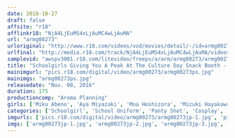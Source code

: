 ```yaml
---
date: 2018-10-27
draft: false
affsite: "r18"
afflinkr18: "NjA4LjEuMS4xLjAuMC4wLjAuMA"
url: "armg00273"
urloriginal: "http://www.r18.com/videos/vod/movies/detail/-/id=armg00273"
urlfinal: "http://media.r18.com/track/NjA4LjEuMS4xLjAuMC4wLjAuMA/videos/vod/movies/detail/-/id=armg00273"
samplevid: "awspv3001.r18.com/litevideo/freepv/a/arm/armg00273/armg00273_dmb_w.mp4"
title: "Schoolgirls Giving You A Peak At The Culture Day Snack Booth - Schoolgirl Cafe VIII"
mainimgurl: "pics.r18.com/digital/video/armg00273/armg00273ps.jpg"
mainimgs: "armg00273ps.jpg"
releasedate: "Nov. 08, 2016"
duration: 175
productioncomp: "Aroma Planning"
girls: ['Miku Abeno', 'Aya Miyazaki', 'Moa Hoshizora', 'Mizuki Hayakawa', 'Arare Nishiguchi', 'Harua Hoshino', 'Miyuki Sakura', 'Azuki']
categories: ['Schoolgirl', 'School Uniform', 'Panty Shot', 'Cosplay', 'Handjob', 'Hi-Def']
imgurls: ['pics.r18.com/digital/video/armg00273/armg00273jp-1.jpg', 'pics.r18.com/digital/video/armg00273/armg00273jp-2.jpg', 'pics.r18.com/digital/video/armg00273/armg00273jp-3.jpg', 'pics.r18.com/digital/video/armg00273/armg00273jp-4.jpg', 'pics.r18.com/digital/video/armg00273/armg00273jp-5.jpg', 'pics.r18.com/digital/video/armg00273/armg00273jp-6.jpg', 'pics.r18.com/digital/video/armg00273/armg00273jp-7.jpg', 'pics.r18.com/digital/video/armg00273/armg00273jp-8.jpg', 'pics.r18.com/digital/video/armg00273/armg00273jp-9.jpg', 'pics.r18.com/digital/video/armg00273/armg00273jp-10.jpg', 'pics.r18.com/digital/video/armg00273/armg00273jp-11.jpg', 'pics.r18.com/digital/video/armg00273/armg00273jp-12.jpg', 'pics.r18.com/digital/video/armg00273/armg00273jp-13.jpg', 'pics.r18.com/digital/video/armg00273/armg00273jp-14.jpg', 'pics.r18.com/digital/video/armg00273/armg00273jp-15.jpg', 'pics.r18.com/digital/video/armg00273/armg00273jp-16.jpg', 'pics.r18.com/digital/video/armg00273/armg00273jp-17.jpg', 'pics.r18.com/digital/video/armg00273/armg00273jp-18.jpg', 'pics.r18.com/digital/video/armg00273/armg00273jp-19.jpg', 'pics.r18.com/digital/video/armg00273/armg00273jp-20.jpg']
imgs: ['armg00273jp-1.jpg', 'armg00273jp-2.jpg', 'armg00273jp-3.jpg', 'armg00273jp-4.jpg', 'armg00273jp-5.jpg', 'armg00273jp-6.jpg', 'armg00273jp-7.jpg', 'armg00273jp-8.jpg', 'armg00273jp-9.jpg', 'armg00273jp-10.jpg', 'armg00273jp-11.jpg', 'armg00273jp-12.jpg', 'armg00273jp-13.jpg', 'armg00273jp-14.jpg', 'armg00273jp-15.jpg', 'armg00273jp-16.jpg', 'armg00273jp-17.jpg', 'armg00273jp-18.jpg', 'armg00273jp-19.jpg', 'armg00273jp-20.jpg']
---
```

